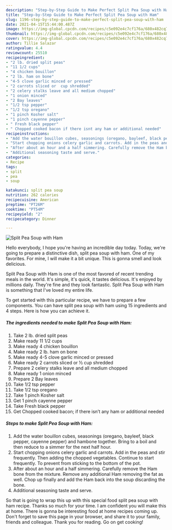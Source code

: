 ```yaml
---
description: "Step-by-Step Guide to Make Perfect Split Pea Soup with Ham"
title: "Step-by-Step Guide to Make Perfect Split Pea Soup with Ham"
slug: 1196-step-by-step-guide-to-make-perfect-split-pea-soup-with-ham
date: 2021-04-15T15:44:00.487Z
image: https://img-global.cpcdn.com/recipes/c5e092e4c7cf176a/680x482cq70/split-pea-soup-with-ham-recipe-main-photo.jpg
thumbnail: https://img-global.cpcdn.com/recipes/c5e092e4c7cf176a/680x482cq70/split-pea-soup-with-ham-recipe-main-photo.jpg
cover: https://img-global.cpcdn.com/recipes/c5e092e4c7cf176a/680x482cq70/split-pea-soup-with-ham-recipe-main-photo.jpg
author: Tillie Salazar
ratingvalue: 4.4
reviewcount: 25510
recipeingredient:
- "2 lb. dried split peas"
- "11 1/2 cups"
- "4 chicken bouillon"
- "2 lb. ham on bone"
- "4-5 clove garlic minced or pressed"
- "2 carrots sliced or  cup shredded"
- "2 celery stalks leave and all medium chopped"
- "1 onion minced"
- "2 Bay leaves"
- "1/2 tsp pepper"
- "1/2 tsp oregano"
- "1 pinch Kosher salt"
- "1 pinch cayenne pepper"
- " Fresh black pepper"
- " Chopped cooked bacon if there isnt any ham or additional needed"
recipeinstructions:
- "Add the water bouillon cubes, seasonings (oregano, bayleef, black pepper, cayenne pepper) and hambone together. Bring to a boil and then reduce to a simmer for the next half hour."
- "Start chopping onions celery garlic and carrots. Add in the peas and stir frequently. Then adding the chopped vegetables. Continue to start frequently. To prevent from sticking to the bottom of the pot."
- "After about an hour and a half simmering. Carefully remove the Ham bone from the mixture. Remove any additional Ham removing the fat as well. Chop up finally and add the Ham back into the soup discarding the bone."
- "Additional seasoning taste and serve."
categories:
- Recipe
tags:
- split
- pea
- soup

katakunci: split pea soup 
nutrition: 262 calories
recipecuisine: American
preptime: "PT26M"
cooktime: "PT54M"
recipeyield: "2"
recipecategory: Dinner

---
```



![Split Pea Soup with Ham](https://img-global.cpcdn.com/recipes/c5e092e4c7cf176a/680x482cq70/split-pea-soup-with-ham-recipe-main-photo.jpg)

Hello everybody, I hope you're having an incredible day today. Today, we're going to prepare a distinctive dish, split pea soup with ham. One of my favorites. For mine, I will make it a bit unique. This is gonna smell and look delicious.

Split Pea Soup with Ham is one of the most favored of recent trending meals in the world. It's simple, it's quick, it tastes delicious. It's enjoyed by millions daily. They're fine and they look fantastic. Split Pea Soup with Ham is something that I've loved my entire life.




To get started with this particular recipe, we have to prepare a few components. You can have split pea soup with ham using 15 ingredients and 4 steps. Here is how you can achieve it.

<!--inarticleads1-->

##### The ingredients needed to make Split Pea Soup with Ham:

1. Take 2 lb. dried split peas
1. Make ready 11 1/2 cups
1. Make ready 4 chicken bouillon
1. Make ready 2 lb. ham on bone
1. Make ready 4-5 clove garlic minced or pressed
1. Make ready 2 carrots sliced or ½ cup shredded
1. Prepare 2 celery stalks leave and all medium chopped
1. Make ready 1 onion minced
1. Prepare 2 Bay leaves
1. Take 1/2 tsp pepper
1. Take 1/2 tsp oregano
1. Take 1 pinch Kosher salt
1. Get 1 pinch cayenne pepper
1. Take  Fresh black pepper
1. Get  Chopped cooked bacon; if there isn’t any ham or additional needed




<!--inarticleads2-->

##### Steps to make Split Pea Soup with Ham:

1. Add the water bouillon cubes, seasonings (oregano, bayleef, black pepper, cayenne pepper) and hambone together. Bring to a boil and then reduce to a simmer for the next half hour.
1. Start chopping onions celery garlic and carrots. Add in the peas and stir frequently. Then adding the chopped vegetables. Continue to start frequently. To prevent from sticking to the bottom of the pot.
1. After about an hour and a half simmering. Carefully remove the Ham bone from the mixture. Remove any additional Ham removing the fat as well. Chop up finally and add the Ham back into the soup discarding the bone.
1. Additional seasoning taste and serve.




So that is going to wrap this up with this special food split pea soup with ham recipe. Thanks so much for your time. I am confident you will make this at home. There is gonna be interesting food at home recipes coming up. Don't forget to save this page in your browser, and share it to your family, friends and colleague. Thank you for reading. Go on get cooking!
